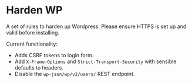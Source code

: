 Harden WP
=========

A set of rules to harden up Wordpress. Please ensure HTTPS is set up and valid before installing.

Current functionality:

- Adds CSRF tokens to login form.
- Add `X-Frame-Options` and `Strict-Transport-Security` with sensible defaults to headers.
- Disable the `wp-json/wp/v2/users/` REST endpoint.

